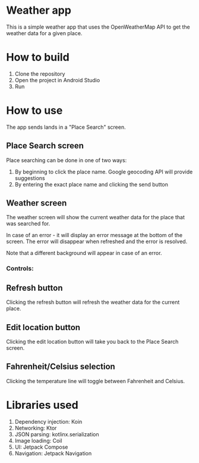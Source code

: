 # Weather app
This is a simple weather app that uses the OpenWeatherMap API to get the weather data for a given place.

# How to build
1. Clone the repository
2. Open the project in Android Studio
3. Run

# How to use
The app sends lands in a "Place Search" screen.

## Place Search screen
Place searching can be done in one of two ways:
1. By beginning to click the place name. Google geocoding API will provide suggestions
2. By entering the exact place name and clicking the send button

## Weather screen
The weather screen will show the current weather data for the place that was searched for.

In case of an error - it will display an error message at the bottom of the screen. 
The error will disappear when refreshed and the error is resolved.

Note that a different background will appear in case of an error.

### Controls:
## Refresh button
Clicking the refresh button will refresh the weather data for the current place.

## Edit location button
Clicking the edit location button will take you back to the Place Search screen.

## Fahrenheit/Celsius selection
Clicking the temperature line will toggle between Fahrenheit and Celsius.

# Libraries used
1. Dependency injection: Koin
2. Networking: Ktor
3. JSON parsing: kotlinx.serialization
4. Image loading: Coil
5. UI: Jetpack Compose
6. Navigation: Jetpack Navigation

